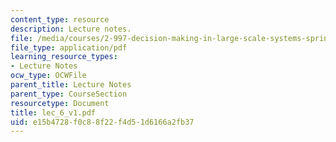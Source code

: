 ```yaml
---
content_type: resource
description: Lecture notes.
file: /media/courses/2-997-decision-making-in-large-scale-systems-spring-2004/e15b4728f0c88f22f4d51d6166a2fb37_lec_6_v1.pdf
file_type: application/pdf
learning_resource_types:
- Lecture Notes
ocw_type: OCWFile
parent_title: Lecture Notes
parent_type: CourseSection
resourcetype: Document
title: lec_6_v1.pdf
uid: e15b4728-f0c8-8f22-f4d5-1d6166a2fb37
---
```

